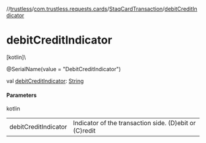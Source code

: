 //[trustless](../../../index.md)/[com.trustless.requests.cards](../index.md)/[StaqCardTransaction](index.md)/[debitCreditIndicator](debit-credit-indicator.md)

# debitCreditIndicator

[kotlin]\

@SerialName(value = &quot;DebitCreditIndicator&quot;)

val [debitCreditIndicator](debit-credit-indicator.md): [String](https://kotlinlang.org/api/latest/jvm/stdlib/kotlin/-string/index.html)

#### Parameters

kotlin

| | |
|---|---|
| debitCreditIndicator | Indicator of the transaction side. (D)ebit or (C)redit |
